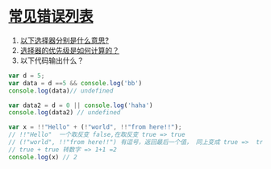 # [常见错误列表](https://github.com/wmh1106/wmh1106.github.io/blob/master/jrg_note/常见错误.md)

1. [以下选择器分别是什么意思?](https://wmh1106.github.io/jrg_note/css/选择器.html)
2. [选择器的优先级是如何计算的？](https://wmh1106.github.io/jrg_note/css/)
3. 以下代码输出什么？

  ```js
  var d = 5;
  var data = d ==5 && console.log('bb')
  console.log(data)// undefined

  var data2 = d = 0 || console.log('haha')
  console.log(data2) // undefined

  var x = !!"Hello" + (!"world", !!"from here!!");
  // !!"Hello"  一个取反变 false,在取反变 true => true
  // (!"world", !!"from here!!") 有逗号，返回最后一个值， 同上变成 true =>  true
  // true + true 转数字 => 1+1 =2
  console.log(x) // 2
  ```